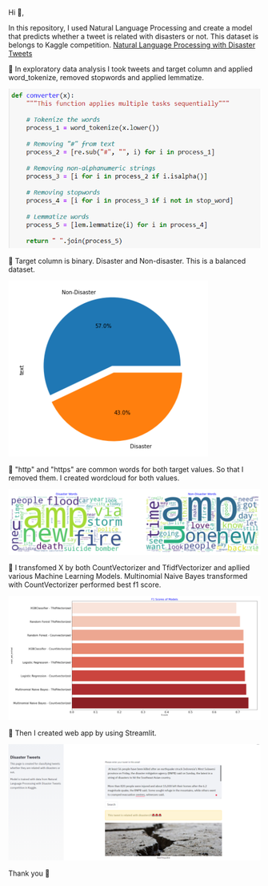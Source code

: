 Hi :wave:,

In this repository, I used Natural Language Processing and create a model that predicts whether a tweet is related with disasters or not. This dataset is belongs to Kaggle competition.
[Natural Language Processing with Disaster Tweets](https://www.kaggle.com/c/nlp-getting-started/overview)

:loudspeaker: In exploratory data analysis I took tweets and target column and applied word_tokenize, removed stopwords and applied lemmatize.

![Function](https://github.com/M-Rasit/NLP-Disaster-Tweets/blob/master/images/function.png?raw=true)

:loudspeaker: Target column is binary. Disaster and Non-disaster. This is a balanced dataset.

![Target](https://github.com/M-Rasit/NLP-Disaster-Tweets/blob/master/images/target.png?raw=true)

:loudspeaker: "http" and "https" are common words for both target values. So that I removed them. I created wordcloud for both values.

![Wordcloud](https://github.com/M-Rasit/NLP-Disaster-Tweets/blob/master/images/wordcloud.png?raw=true)

:loudspeaker: I transfomed X by both CountVectorizer and TfidfVectorizer and apllied various Machine Learning Models. Multinomial Naive Bayes transformed with CountVectorizer performed best f1 score.

![F1 Score](https://github.com/M-Rasit/NLP-Disaster-Tweets/blob/master/images/f1_score.png?raw=true)

:loudspeaker: Then I created web app by using Streamlit. 

![Streamlit](https://github.com/M-Rasit/NLP-Disaster-Tweets/blob/master/images/tweets_streamlit.png?raw=true)

Thank you :tulip:
